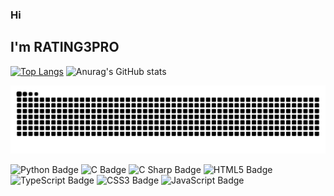 ### Hi

## I'm RATING3PRO

[![Top Langs](https://github-readme-stats.vercel.app/api/top-langs/?username=RATING3PRO)](https://github.com/RATING3PRO/github-readme-stats) ![Anurag's GitHub stats](https://github-readme-stats.vercel.app/api?username=RATING3PRO&show_icons=true)

<!-- snake -->
<picture>
  <source media="(prefers-color-scheme: dark)" srcset="https://github.com/RATING3PRO/RATING3PRO/blob/output/github-snake-dark.svg" />
  <source media="(prefers-color-scheme: light)" srcset="https://github.com/RATING3PRO/RATING3PRO/blob/output/github-snake.svg" />
  <img alt="github-snake" src="github-snake.svg" />
</picture>

![Python Badge](https://img.shields.io/badge/Python-3776AB?logo=python&logoColor=fff&style=flat)
![C Badge](https://img.shields.io/badge/C-A8B9CC?logo=c&logoColor=fff&style=flat)
![C Sharp Badge](https://img.shields.io/badge/C%20Sharp-239120?logo=csharp&logoColor=fff&style=flat)
![HTML5 Badge](https://img.shields.io/badge/HTML5-E34F26?logo=html5&logoColor=fff&style=flat)
![TypeScript Badge](https://img.shields.io/badge/TypeScript-3178C6?logo=typescript&logoColor=fff&style=flat)
![CSS3 Badge](https://img.shields.io/badge/CSS3-1572B6?logo=css3&logoColor=fff&style=flat)
![JavaScript Badge](https://img.shields.io/badge/JavaScript-F7DF1E?logo=javascript&logoColor=000&style=flat)


<!--
**RATING3PRO/RATING3PRO** is a ✨ _special_ ✨ repository because its `README.md` (this file) appears on your GitHub profile.

Here are some ideas to get you started:

- 🔭 I’m currently working on ...
- 🌱 I’m currently learning ...
- 👯 I’m looking to collaborate on ...
- 🤔 I’m looking for help with ...
- 💬 Ask me about ...
- 📫 How to reach me: ...
- 😄 Pronouns: ...
- ⚡ Fun fact: ...
-->
